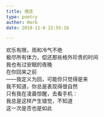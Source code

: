```yaml
---  
title: 偿还  
type: poetry  
auther: Herb  
date: 2018-11-6 22:55:16  

---  
```

欢乐有限，雨和冷气不绝  
极尽所有体力，偿还那些格外珍贵的时间  
我也有过安眠的夜晚  
在你回来之前  
——我定义为回，可能你只觉得是来  
我不知道，你总是表现得很自然  
只有我在凌晨惊醒，去看手机：  
我总是这样产生错觉，不知道  
这一次是否也是如此